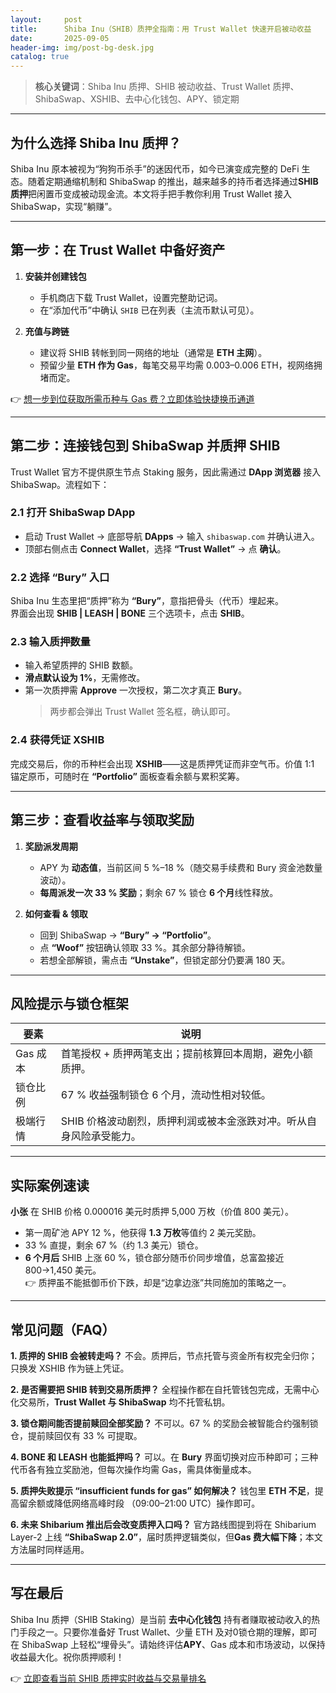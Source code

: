 ```yaml
---
layout:     post
title:      Shiba Inu（SHIB）质押全指南：用 Trust Wallet 快速开启被动收益
date:       2025-09-05
header-img: img/post-bg-desk.jpg
catalog: true
---
```


> **核心关键词**：Shiba Inu 质押、SHIB 被动收益、Trust Wallet 质押、ShibaSwap、XSHIB、去中心化钱包、APY、锁定期

---

## 为什么选择 Shiba Inu 质押？
Shiba Inu 原本被视为“狗狗币杀手”的迷因代币，如今已演变成完整的 DeFi 生态。随着定期通缩机制和 ShibaSwap 的推出，越来越多的持币者选择通过**SHIB质押**把闲置币变成被动现金流。本文将手把手教你利用 Trust Wallet 接入 ShibaSwap，实现“躺赚”。

---

## 第一步：在 Trust Wallet 中备好资产
1. **安装并创建钱包**  
   - 手机商店下载 Trust Wallet，设置完整助记词。  
   - 在“添加代币”中确认 `SHIB` 已在列表（主流币默认可见）。

2. **充值与跨链**  
   - 建议将 SHIB 转帐到同一网络的地址（通常是 **ETH 主网**）。  
   - 预留少量 **ETH 作为 Gas**，每笔交易平均需 0.003–0.006 ETH，视网络拥堵而定。

👉 [想一步到位获取所需币种与 Gas 费？立即体验快捷换币通道](https://okxdog.com/)

---

## 第二步：连接钱包到 ShibaSwap 并质押 SHIB
Trust Wallet 官方不提供原生节点 Staking 服务，因此需通过 **DApp 浏览器** 接入 ShibaSwap。流程如下：

### 2.1 打开 ShibaSwap DApp
- 启动 Trust Wallet → 底部导航 **DApps** → 输入 `shibaswap.com` 并确认进入。  
- 顶部右侧点击 **Connect Wallet**，选择 **“Trust Wallet”** → 点 **确认**。

### 2.2 选择 “Bury” 入口
Shiba Inu 生态里把“质押”称为 **“Bury”**，意指把骨头（代币）埋起来。  
界面会出现 **SHIB | LEASH | BONE** 三个选项卡，点击 **SHIB**。

### 2.3 输入质押数量
- 输入希望质押的 SHIB 数额。  
- **滑点默认设为 1%**，无需修改。  
- 第一次质押需 **Approve** 一次授权，第二次才真正 **Bury**。  
  > 两步都会弹出 Trust Wallet 签名框，确认即可。

### 2.4 获得凭证 XSHIB
完成交易后，你的币种栏会出现 **XSHIB**——这是质押凭证而非空气币。价值 1:1 锚定原币，可随时在 **“Portfolio”** 面板查看余额与累积奖筹。

---

## 第三步：查看收益率与领取奖励
1. **奖励派发周期**  
   - APY 为 **动态值**，当前区间 5 %–18 %（随交易手续费和 Bury 资金池数量波动）。  
   - **每周派发一次 33 % 奖励**；剩余 67 % 锁仓 **6 个月**线性释放。

2. **如何查看 & 领取**  
   - 回到 ShibaSwap → **“Bury” → “Portfolio”**。  
   - 点 **“Woof”** 按钮确认领取 33 %。其余部分静待解锁。  
   - 若想全部解锁，需点击 **“Unstake”**，但锁定部分仍要满 180 天。

---

## 风险提示与锁仓框架
| 要素          | 说明                                                                 |
|---------------|----------------------------------------------------------------------|
| Gas 成本      | 首笔授权 + 质押两笔支出；提前核算回本周期，避免小额质押。              |
| 锁仓比例      | 67 % 收益强制锁仓 6 个月，流动性相对较低。                              |
| 极端行情      | SHIB 价格波动剧烈，质押利润或被本金涨跌对冲。听从自身风险承受能力。      |

---

## 实际案例速读
**小张** 在 SHIB 价格 0.000016 美元时质押 5,000 万枚（价值 800 美元）。  
- 第一周矿池 APY 12 %，他获得 **1.3 万枚**等值约 2 美元奖励。  
- 33 % 直提，剩余 67 %（约 1.3 美元）锁仓。  
- **6 个月后** SHIB 上涨 60 %，锁仓部分随币价同步增值，总富盈接近 800→1,450 美元。  
👉 质押虽不能抵御币价下跌，却是“边拿边涨”共同施加的策略之一。

---

## 常见问题（FAQ）

**1. 质押的 SHIB 会被转走吗？**
不会。质押后，节点托管与资金所有权完全归你；只换发 XSHIB 作为链上凭证。

**2. 是否需要把 SHIB 转到交易所质押？**
全程操作都在自托管钱包完成，无需中心化交易所，**Trust Wallet 与 ShibaSwap** 均不托管私钥。

**3. 锁仓期间能否提前赎回全部奖励？**
不可以。67 % 的奖励会被智能合约强制锁仓，提前赎回仅有 33 % 可提取。

**4. BONE 和 LEASH 也能抵押吗？**
可以。在 **Bury** 界面切换对应币种即可；三种代币各有独立奖励池，但每次操作均需 Gas，需具体衡量成本。

**5. 质押失败提示 “insufficient funds for gas” 如何解决？**
钱包里 **ETH 不足**，提高留余额或降低网络高峰时段 （09:00–21:00 UTC）操作即可。

**6. 未来 Shibarium 推出后会改变质押入口吗？**
官方路线图提到将在 Shibarium Layer-2 上线 **“ShibaSwap 2.0”**，届时质押逻辑类似，但**Gas 费大幅下降**；本文方法届时同样适用。

---

## 写在最后
Shiba Inu 质押（SHIB Staking）是当前 **去中心化钱包** 持有者赚取被动收入的热门手段之一。只要你准备好 Trust Wallet、少量 ETH 及对0锁仓期的理解，即可在 ShibaSwap 上轻松“埋骨头”。请始终评估**APY**、Gas 成本和市场波动，以保持收益最大化。祝你质押顺利！

👉 [立即查看当前 SHIB 质押实时收益与交易量排名](https://okxdog.com/)
